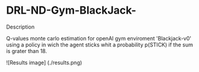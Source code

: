 # DRL-ND-Gym-BlackJack-

Description

Q-values monte carlo estimation for openAI gym enviroment 'Blackjack-v0' using a policy in wich the agent sticks whit a probability p(STICK) if the sum is grater than 18.
 

![Results image]
(./results.png)